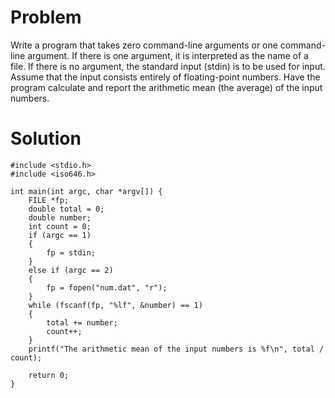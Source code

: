 # Problem
Write a program that takes zero command-line arguments or one command-line argument. If there is one argument, it is interpreted as the name of a file. If there is no argument, the standard input (stdin) is to be used for input. Assume that the input consists entirely of floating-point numbers. Have the program calculate and report the arithmetic mean (the average) of the input numbers.
# Solution

```
#include <stdio.h>
#include <iso646.h>

int main(int argc, char *argv[]) {
    FILE *fp;
    double total = 0;
    double number;
    int count = 0;
    if (argc == 1)
    {
        fp = stdin;
    }
    else if (argc == 2)
    {
        fp = fopen("num.dat", "r");
    }
    while (fscanf(fp, "%lf", &number) == 1)
    {
        total += number;
        count++;
    }
    printf("The arithmetic mean of the input numbers is %f\n", total / count);

    return 0;
}
```